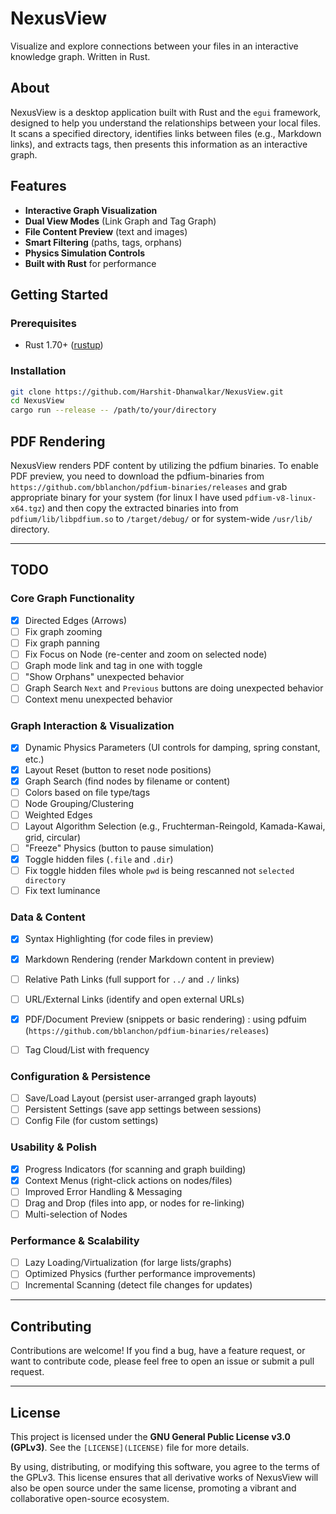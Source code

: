 # NexusView

Visualize and explore connections between your files in an interactive knowledge graph. Written in Rust.

## About

NexusView is a desktop application built with Rust and the `egui` framework, designed to help you understand the relationships between your local files. It scans a specified directory, identifies links between files (e.g., Markdown links), and extracts tags, then presents this information as an interactive graph.

## Features

- **Interactive Graph Visualization**
- **Dual View Modes** (Link Graph and Tag Graph)
- **File Content Preview** (text and images)
- **Smart Filtering** (paths, tags, orphans)
- **Physics Simulation Controls**
- **Built with Rust** for performance

## Getting Started

### Prerequisites

- Rust 1.70+ ([rustup](https://rustup.rs/))

### Installation

```bash
git clone https://github.com/Harshit-Dhanwalkar/NexusView.git
cd NexusView
cargo run --release -- /path/to/your/directory
```

## PDF Rendering

NexusView renders PDF content by utilizing the pdfium binaries. To enable PDF preview, you need to download the pdfium-binaries from `https://github.com/bblanchon/pdfium-binaries/releases` and grab appropriate binary for your system (for linux I have used `pdfium-v8-linux-x64.tgz`) and then copy the extracted binaries into from `pdfium/lib/libpdfium.so` to `/target/debug/` or for system-wide `/usr/lib/` directory.

---

## TODO

### Core Graph Functionality

- [x] Directed Edges (Arrows)
- [ ] Fix graph zooming
- [ ] Fix graph panning
- [ ] Fix Focus on Node (re-center and zoom on selected node)
- [ ] Graph mode link and tag in one with toggle
- [ ] "Show Orphans" unexpected behavior
- [ ] Graph Search `Next` and `Previous` buttons are doing unexpected behavior
- [ ] Context menu unexpected behavior

### Graph Interaction & Visualization

- [x] Dynamic Physics Parameters (UI controls for damping, spring constant, etc.)
- [x] Layout Reset (button to reset node positions)
- [x] Graph Search (find nodes by filename or content)
- [ ] Colors based on file type/tags
- [ ] Node Grouping/Clustering
- [ ] Weighted Edges
- [ ] Layout Algorithm Selection (e.g., Fruchterman-Reingold, Kamada-Kawai, grid, circular)
- [ ] "Freeze" Physics (button to pause simulation)
- [x] Toggle hidden files (`.file` and `.dir`)
- [ ] Fix toggle hidden files whole `pwd` is being rescanned not `selected directory`
- [ ] Fix text luminance

### Data & Content

- [x] Syntax Highlighting (for code files in preview)
- [x] Markdown Rendering (render Markdown content in preview)
- [ ] Relative Path Links (full support for `../` and `./` links)
- [ ] URL/External Links (identify and open external URLs)
- [x] PDF/Document Preview (snippets or basic rendering) : using pdfuim (`https://github.com/bblanchon/pdfium-binaries/releases`)

- [ ] Tag Cloud/List with frequency

### Configuration & Persistence

- [ ] Save/Load Layout (persist user-arranged graph layouts)
- [ ] Persistent Settings (save app settings between sessions)
- [ ] Config File (for custom settings)

### Usability & Polish

- [x] Progress Indicators (for scanning and graph building)
- [x] Context Menus (right-click actions on nodes/files)
- [ ] Improved Error Handling & Messaging
- [ ] Drag and Drop (files into app, or nodes for re-linking)
- [ ] Multi-selection of Nodes

### Performance & Scalability

- [ ] Lazy Loading/Virtualization (for large lists/graphs)
- [ ] Optimized Physics (further performance improvements)
- [ ] Incremental Scanning (detect file changes for updates)

---

## Contributing

Contributions are welcome! If you find a bug, have a feature request, or want to contribute code, please feel free to open an issue or submit a pull request.

---

## License

This project is licensed under the **GNU General Public License v3.0 (GPLv3)**. See the `[LICENSE](LICENSE)` file for more details.

By using, distributing, or modifying this software, you agree to the terms of the GPLv3. This license ensures that all derivative works of NexusView will also be open source under the same license, promoting a vibrant and collaborative open-source ecosystem.
